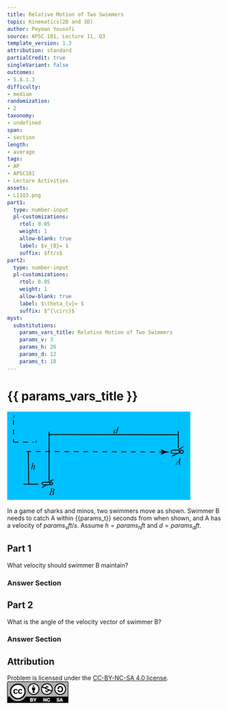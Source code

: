 ```yaml
---
title: Relative Motion of Two Swimmers
topic: Kinematics(2D and 3D)
author: Peyman Yousefi
source: APSC 181, Lecture 11, Q3
template_version: 1.3
attribution: standard
partialCredit: true
singleVariant: false
outcomes:
- 5.8.1.3
difficulty:
- medium
randomization:
- 2
taxonomy:
- undefined
span:
- section
length:
- average
tags:
- AP
- APSC181
- Lecture Activities
assets:
- L11Q3.png
part1:
  type: number-input
  pl-customizations:
    rtol: 0.05
    weight: 1
    allow-blank: true
    label: $v_{B}= $
    suffix: $ft/s$
part2:
  type: number-input
  pl-customizations:
    rtol: 0.05
    weight: 1
    allow-blank: true
    label: $\theta_{v}= $
    suffix: $^{\circ}$
myst:
  substitutions:
    params_vars_title: Relative Motion of Two Swimmers
    params_v: 3
    params_h: 26
    params_d: 12
    params_t: 18
---
```

# {{ params_vars_title }}
<img src="L11Q3.png" width=85%>

In a game of sharks and minos, two swimmers move as shown.
Swimmer B needs to catch A within {{params_t}} seconds from when shown, and A has a velocity of ${{params_v}} ft/s$.
Assume $h = {{params_h}} ft$ and $d = {{params_d}} ft$.

## Part 1

What velocity should swimmer B maintain?

### Answer Section

## Part 2

What is the angle of the velocity vector of swimmer B?

### Answer Section

## Attribution

Problem is licensed under the [CC-BY-NC-SA 4.0 license](https://creativecommons.org/licenses/by-nc-sa/4.0/).<br> ![The Creative Commons 4.0 license requiring attribution-BY, non-commercial-NC, and share-alike-SA license.](https://raw.githubusercontent.com/firasm/bits/master/by-nc-sa.png)